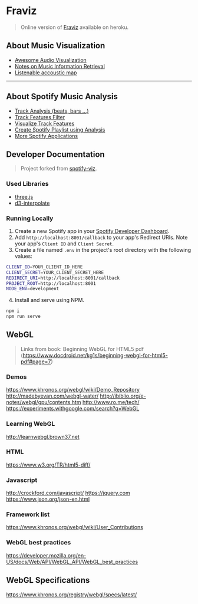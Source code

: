 # Fraviz
> Online version of [Fraviz](http://fraviz.herokuapp.com) available on heroku.

## About Music Visualization

* [Awesome Audio Visualization](https://github.com/willianjusten/awesome-audio-visualization)
* [Notes on Music Information Retrieval](https://musicinformationretrieval.com)
* [Listenable accoustic map](http://everynoise.com)
---

## About Spotify Music Analysis

* [Track Analysis (beats, bars ...)](https://spotify-audio-analysis.glitch.me/analysis.html)
* [Track Features Filter](https://www.klangspektrum.digital/)
* [Visualize Track Features](https://spotify-audio-features.glitch.me)
* [Create Spotify Playlist using Analysis](http://smarterplaylists.playlistmachinery.com/)
* [More Spotify Applications](https://developer.spotify.com/community/showcase/)


## Developer Documentation
> Project forked from [spotify-viz](https://github.com/zachwinter/spotify-viz).

### Used Libraries

* [three.js](https://github.com/mrdoob/three.js/)
* [d3-interpolate](https://github.com/d3/d3-interpolate)

### Running Locally

1. Create a new Spotify app in your [Spotify Developer Dashboard](https://developer.spotify.com/dashboard/).
2. Add `http://localhost:8001/callback` to your app's Redirect URIs. Note your app's `Client ID` and `Client Secret`.
3. Create a file named `.env` in the project's root directory with the following values:

```bash
CLIENT_ID=YOUR_CLIENT_ID_HERE
CLIENT_SECRET=YOUR_CLIENT_SECRET_HERE
REDIRECT_URI=http://localhost:8001/callback
PROJECT_ROOT=http://localhost:8001
NODE_ENV=development
```
4. Install and serve using NPM.
```bash
npm i
npm run serve
```
## WebGL 

> Links from book: Beginning WebGL for HTML5 pdf (https://www.docdroid.net/kg1s/beginning-webgl-for-html5-pdf#page=7)

### Demos
https://www.khronos.org/webgl/wiki/Demo_Repository
http://madebyevan.com/webgl-water/
http://ibiblio.org/e-notes/webgl/gpu/contents.htm
http://www.ro.me/tech/
https://experiments.withgoogle.com/search?q=WebGL


### Learning WebGL
http://learnwebgl.brown37.net

### HTML
https://www.w3.org/TR/html5-diff/

### Javascript
http://crockford.com/javascript/
https://jquery.com
https://www.json.org/json-en.html

### Framework list
https://www.khronos.org/webgl/wiki/User_Contributions

### WebGL best practices
https://developer.mozilla.org/en-US/docs/Web/API/WebGL_API/WebGL_best_practices

## WebGL Specifications
https://www.khronos.org/registry/webgl/specs/latest/
